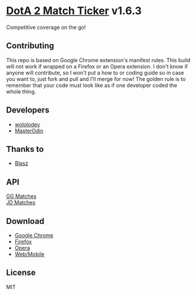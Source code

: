 # [DotA 2 Match Ticker](http://dotaprj.me) v1.6.3
Competitive coverage on the go!

## Contributing
This repo is based on Google Chrome extension's manifest rules. This build will not work if wrapped on a Firefox or an Opera extension. I don't know if anyone will contribute, so I won't put a how to or coding guide so in case you want to, just fork and pull and I'll merge for now! The golden rule is to remember that your code must look like as if one developer coded the whole thing.

## Developers
* [wololodev](https://github.com/wololodev)
* [MasterOdin](https://github.com/MasterOdin)

## Thanks to
*  [Blasz](https://github.com/Blasz)

## API
[GG Matches](http://api.dotaprj.me/v2/gg/)  
[JD Matches](http://api.dotaprj.me/v2/jd/)

## Download  
*  [Google Chrome](https://chrome.google.com/webstore/detail/dota-2-match-ticker/nejdjlaibiicicciokonbbkecjleilon/)  
*  [Firefox](https://addons.mozilla.org/en-US/firefox/addon/dota-2-match-ticker/)  
*  [Opera](https://addons.opera.com/en/extensions/details/dota-2-match-ticker/)  
*  [Web/Mobile](http://dotaprj.me/d2mt)  

## License
MIT
